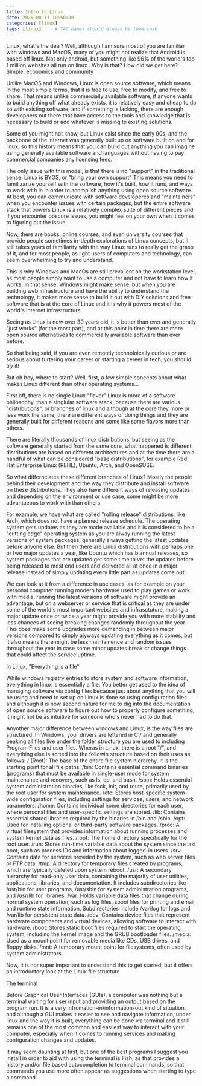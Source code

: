 ```yaml
---
title: Intro to Linux
date: 2025-08-11 10:50:00
categories: [linux]
tags: [linux]     # TAG names should always be lowercase
---
```

Linux, what's the deal?
Well, although I am sure most of you are familiar with windows and MacOS, many of you might not realize that Android is based off linux.
Not only android, but something like 96% of the world's top 1 million websites all run on linux..
Why is that? How did we get here?
Simple, economics and community

Unlike MacOS and Windows, Linux is open source software, which means in the most simple terms, that it is free to use, free to modify, and free to share.
That means unlike commercially available software, if anyone wants to build anything off what already exists, it is relatively easy and cheap to do so with existing software, and if something is lacking, there are enough developpers out there that have access to the tools and knowledge that is necessary to build or add whatever is missing to existing solutions.

Some of you might not know, but Linux exist since the early 90s, and the backbone of the internet was generally built up on software built on and for linux, so this history means that you can build out anything you can imagine using generally available software and languages without having to pay commercial companies any licensing fees.

The only issue with this model, is that there is no "support" in the traditional sense. Linux is BYOS, or "bring your own support"
This means you need to familizarize yourself with the software, how it's built, how it runs, and ways to work with in in order to acomplish anything using open source software. At best, you can communicate with software developeres and "maintainers" when you encounter issues with certain packages, but the entire software stack that powers Linux is a relatively complex suite of different pieces and if you encounter obscure issues, you might feel on your own when it comes to figuring out the issue.

Now, there are books, online courses, and even university courses that provide people sometimes in-depth explorations of Linux concepts, but it still takes years of familiarity with the way Linux runs to really get the grasp of it, and for most people, as light users of computers and technology, can seem overwhelming to try and understand.

This is why Windows and MacOs are still prevailent on the workstation level, as most people simply want to use a computer and not have to learn how it works. In that sense, Windows might make sense, but when you are building web infrastructure and have the ability to understand the technology, it makes more sense to build it out with DIY solutions and free software that is at the core of Linux and it is why it powers most of the world's internet infrastructure.

Seeing as Linux is now over 30 years old, it is better than ever and generally "just works" (for the most part), and at this point in time there are more open source alternatives to commercially available software than ever before.

So that being said, if you are even remotely technoloically curious or are serious about furtering your career or starting a cereer in tech, you should try it!

But oh boy, where to start?
Well, first, a few simple concepts about what makes Linux different than other operating systems...

First off, there is no single Linux "flavor"
Linux is more of a software philosophy, than a singlular software stack, because there are various "distributions", or branches of linux and although at the core they more or less work the same, there are different ways of doing things and they are generally built for different reasons and some like some flavors more than others.

There are literally thousands of linux distributions, but seeing as the software generally started from the same core, what happened is different distributions are based on different architectures and at the time there are a handful of what can be considered "base distributions", for example Red Hat Enterprise Linux (REHL), Ubuntu, Arch, and OpenSUSE.

So what differnciates these different branches of Linux? Mostly the people behind their development and the way they distribute and install software on these distributions. They also have different ways of releasing updates and depending on the environment or use case, some might be more advantaeous to work with than others.

For example, we have what are called "rolling release" distributions, like Arch, which does not have a planned release schedule. The operating system gets updates as they are made available and it is considered to be a "cutting edge" operating system as you are alway running the latest versions of system packages, generally always getting the latest updates before anyone else. But then there are Linux distributions with perhaps one or two major updates a year, like Ubuntu which has biannual releases, so system packages that are updated get some time to vet the updates before being released to most end users and delivered all at once in a major release instead of simply updating every little part as updates come out.

We can look at it from a difference in use cases, as for example on your personal computer running modern hardware used to play games or work with media, running the latest versions of software might provide an advantage, but on a webserver or service that is critical as they are under some of the world's most important websites and infrasctuture, making a major update once or twice a year might provide you with more stability and less chances of seeing breaking changes randomly throughout the year. This does make some upgrades more demanding in between major versions compared to simply alyways updating everything as it comes, but it also means there might be less maintainence and random issues throughout the year in case some minor updates break or change things that could affect the service uptime.

In Linux, "Everything is a file"

While windows registry entries to store system and software information, everything in linux is essentially a file. You better get used to the idea of managing software via config files because just about anything that you will be using and need to set up on Linux is done so using configuration files and although it is now second nature for me to dig into the documentation of open source software to figure out how to properly configure something, it might not be as intuitive for someone who's never had to do that.

Anyother major difference between windows and Linux, is the way files are structured. In Windows, your drivers are lettered ie C:/ and generally peaking all files live under the folder structure you are used to including Program Files and user files. Wheras in Linux, there is a root "/", and everything else is sorted into the followin structure based on their uses as follows:
/ (Root): The base of the entire file system hierarchy.
 It is the starting point for all file paths.
/bin: Contains essential command binaries (programs) that must be available in single-user mode for system maintenance and recovery, such as ls, cp, and bash.
/sbin: Holds essential system administration binaries, like fsck, init, and route, primarily used by the root user for system maintenance.
/etc: Stores host-specific system-wide configuration files, including settings for services, users, and network parameters.
/home: Contains individual home directories for each user, where personal files and user-specific settings are stored.
/lib: Contains essential shared libraries required by the binaries in /bin and /sbin.
/opt: Used for installing optional or third-party software packages.
/proc: A virtual filesystem that provides information about running processes and system kernel data as files.
/root: The home directory specifically for the root user.
/run: Stores run-time variable data about the system since the last boot, such as process IDs and information about logged-in users.
/srv: Contains data for services provided by the system, such as web server files or FTP data.
/tmp: A directory for temporary files created by programs, which are typically deleted upon system reboot.
/usr: A secondary hierarchy for read-only user data, containing the majority of user utilities, applications, libraries, and documentation.
 It includes subdirectories like /usr/bin for user programs, /usr/sbin for system administration programs, and /usr/lib for libraries.
/var: Holds variable data files that change during normal system operation, such as log files, spool files for printing and email, and runtime state information.
 Subdirectories include /var/log for logs and /var/lib for persistent state data.
/dev: Contains device files that represent hardware components and virtual devices, allowing software to interact with hardware.
/boot: Stores static boot files required to start the operating system, including the kernel image and the GRUB bootloader files.
/media: Used as a mount point for removable media like CDs, USB drives, and floppy disks.
/mnt: A temporary mount point for filesystems, often used by system administrators.

Now, it is nor super important to understand this to get started, but it offers an introductory look at the Linux file structure

The terminal

Before Graphical User Interfaces (GUIs), a computer was nothing but a terminal waiting for user input and providing an output based on the program run. It is a very infromation-in/information-out kind of situation, and although a GUI makes it easier to see and navigate information, under linux and the way it is built, everything can be done via terminal and it still remains one of the most common and easilest way to interact with your computer, especially when it comes to running services and making configuration changes and updates.

It may seem daunting at first, but one of the best programs I suggest you install in order to aid with using the terminal is Fish, as that provides a history and/or file based autocompletion to terminal commands, so that commands you use more often appear as suggestions when starting to type a command.
